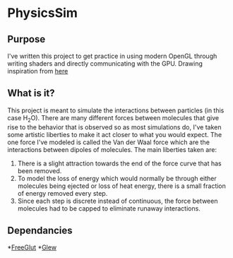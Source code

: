# PhysicsSim

## Purpose
I've written this project to get practice in using modern OpenGL through writing shaders and directly communicating with the GPU. Drawing inspiration from [here]()

## What is it?
This project is meant to simulate the interactions between particles (in this case H<sub>2</sub>O). There are many different forces between molecules that give rise to the behavior that is observed so as most simulations do,
I've taken some artistic liberties to make it act closer to what you would expect. The one force I've modeled is called the Van der Waal force which are the interactions between dipoles of molecules. The main liberties taken are:
1) There is a slight attraction towards the end of the force curve that has been removed.
2) To model the loss of energy which would normally be through either molecules being ejected or loss of heat energy, there is a small fraction of energy removed every step.
3) Since each step is discrete instead of continuous, the force between molecules had to be capped to eliminate runaway interactions.

## Dependancies
*[FreeGlut]()
*[Glew]()
